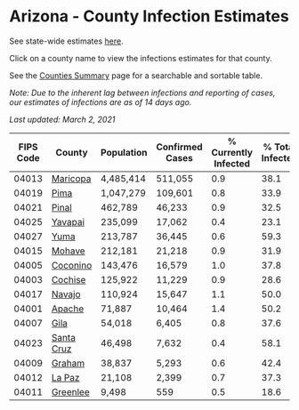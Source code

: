 # Arizona - County Infection Estimates

See state-wide estimates [here](/infections/us-az).

Click on a county name to view the infections estimates for that county.

See the [Counties Summary](/infections/summary-counties) page for a searchable and sortable table.

*Note: Due to the inherent lag between infections and reporting of cases, our estimates of infections are as of 14 days ago.*

*Last updated: March 2, 2021*

|   FIPS Code |                   County |   Population |   Confirmed Cases |   % Currently Infected |   % Total Infected |
|-------------|--------------------------|--------------|-------------------|------------------------|--------------------|
|       04013 |     [Maricopa](maricopa) |    4,485,414 |           511,055 |                    0.9 |               38.1 |
|       04019 |             [Pima](pima) |    1,047,279 |           109,601 |                    0.8 |               33.9 |
|       04021 |           [Pinal](pinal) |      462,789 |            46,233 |                    0.9 |               32.5 |
|       04025 |       [Yavapai](yavapai) |      235,099 |            17,062 |                    0.4 |               23.1 |
|       04027 |             [Yuma](yuma) |      213,787 |            36,445 |                    0.6 |               59.3 |
|       04015 |         [Mohave](mohave) |      212,181 |            21,218 |                    0.9 |               31.9 |
|       04005 |     [Coconino](coconino) |      143,476 |            16,579 |                    1.0 |               37.8 |
|       04003 |       [Cochise](cochise) |      125,922 |            11,229 |                    0.9 |               28.6 |
|       04017 |         [Navajo](navajo) |      110,924 |            15,647 |                    1.1 |               50.0 |
|       04001 |         [Apache](apache) |       71,887 |            10,464 |                    1.4 |               50.2 |
|       04007 |             [Gila](gila) |       54,018 |             6,405 |                    0.8 |               37.6 |
|       04023 | [Santa Cruz](santa-cruz) |       46,498 |             7,632 |                    0.4 |               58.1 |
|       04009 |         [Graham](graham) |       38,837 |             5,293 |                    0.6 |               42.4 |
|       04012 |         [La Paz](la-paz) |       21,108 |             2,399 |                    0.7 |               37.3 |
|       04011 |     [Greenlee](greenlee) |        9,498 |               559 |                    0.5 |               18.6 |
